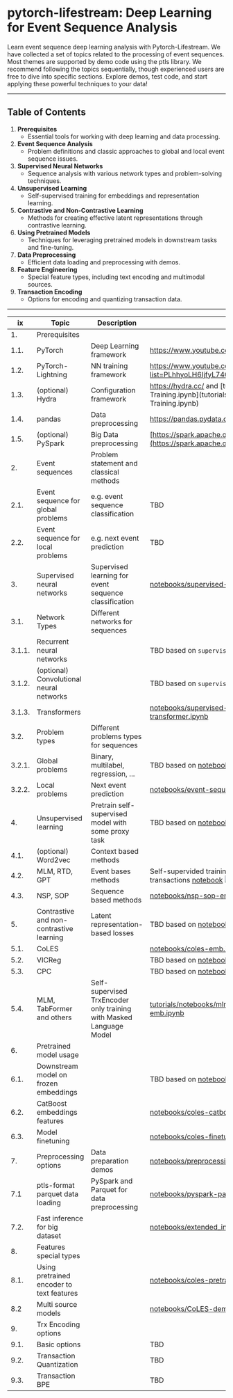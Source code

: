# pytorch-lifestream: Deep Learning for Event Sequence Analysis

Learn event sequence deep learning analysis with Pytorch-Lifestream.
We have collected a set of topics related to the processing of event sequences. Most themes are supported by demo code using the ptls library. We recommend following the topics sequentially, though experienced users are free to dive into specific sections. Explore demos, test code, and start applying these powerful techniques to your data!

---

## Table of Contents

1. **Prerequisites**  
   - Essential tools for working with deep learning and data processing.
2. **Event Sequence Analysis**  
   - Problem definitions and classic approaches to global and local event sequence issues.
3. **Supervised Neural Networks**  
   - Sequence analysis with various network types and problem-solving techniques.
4. **Unsupervised Learning**  
   - Self-supervised training for embeddings and representation learning.
5. **Contrastive and Non-Contrastive Learning**  
   - Methods for creating effective latent representations through contrastive learning.
6. **Using Pretrained Models**  
   - Techniques for leveraging pretrained models in downstream tasks and fine-tuning.
7. **Data Preprocessing**  
   - Efficient data loading and preprocessing with demos.
8. **Feature Engineering**  
   - Special feature types, including text encoding and multimodal sources.
9. **Transaction Encoding**  
   - Options for encoding and quantizing transaction data.

---

| ix     | Topic                                     | Description                                                         | Tutorial                                                                                                                                                                                                                                                                                                                    |     |
| ------ | ----------------------------------------- | ------------------------------------------------------------------- | --------------------------------------------------------------------------------------------------------------------------------------------------------------------------------------------------------------------------------------------------------------------------------------------------------------------------- | --- |
| 1.     | Prerequisites                             |                                                                     |                                                                                                                                                                                                                                                                                                                             |     |
| 1.1.   | PyTorch                                   | Deep Learning framework                                             | https://www.youtube.com/watch?v=Z_ikDlimN6A                                                                                                                                                                                                                                                                                 |     |
| 1.2.   | PyTorch-Lightning                         | NN training framework                                               | https://www.youtube.com/playlist?list=PLhhyoLH6IjfyL740PTuXef4TstxAK6nGP                                                                                                                                                                                                                                                    |     |
| 1.3.   | (optional) Hydra                          | Configuration framework                                             | https://hydra.cc/ and [tutorials/notebooks/Hydra CoLES Training.ipynb](tutorials/notebooks/Hydra CoLES Training.ipynb)                                                                                                                                                                                                                                  |     |
| 1.4.   | pandas                                    | Data preprocessing                                                  | https://pandas.pydata.org/                                                                                                                                                                                                                                                                                                  |     |
| 1.5.   | (optional) PySpark                        | Big Data preprocessing                                              | [https://spark.apache.org/](https://spark.apache.org/docs/latest/api/python/index.html)                                                                                                                                                                                                                                     |     |
| 2.     | Event sequences                           | Problem statement and classical methods                             |                                                                                                                                                                                                                                                                                                                             |     |
| 2.1.   | Event sequence for global problems        | e.g. event sequence classification                                  | TBD                                                                                                                                                                                                                                                                                                                         |     |
| 2.2.   | Event sequence for local problems         | e.g. next event prediction                                          | TBD                                                                                                                                                                                                                                                                                                                         |     |
| 3.     | Supervised neural networks                | Supervised learning for event sequence classification               | [notebooks/supervised-sequence-to-target.ipynb](notebooks/supervised-sequence-to-target.ipynb)                                                                                                                                                                                                                                      |     |
| 3.1.   | Network Types                             | Different networks for sequences                                    |                                                                                                                                                                                                                                                                                                                             |     |
| 3.1.1. | Recurrent neural networks                 |                                                                     | TBD based on `supervised-sequence-to-target.ipynb`                                                                                                                                                                                                                                                                          |     |
| 3.1.2. | (optional) Convolutional neural networks  |                                                                     | TBD based on `supervised-sequence-to-target.ipynb`                                                                                                                                                                                                                                                                          |     |
| 3.1.3. | Transformers                              |                                                                     | [notebooks/supervised-sequence-to-target-transformer.ipynb](notebooks/supervised-sequence-to-target-transformer.ipynb)                                                                                                                                                                                                                |     |
| 3.2.   | Problem types                             | Different problems types for sequences                              |                                                                                                                                                                                                                                                                                                                             |     |
| 3.2.1. | Global problems                           | Binary, multilabel, regression, ...                                 | TBD based on [notebooks/multilabel-classification.ipynb](notebooks/multilabel-classification.ipynb)                                                                                                                                                                                                                                   |     |
| 3.2.2. | Local problems                            | Next event prediction                                               | [notebooks/event-sequence-local-embeddings.ipynb](notebooks/event-sequence-local-embeddings.ipynb)                                                                                                                                                                                                                                    |     |
| 4.     | Unsupervised learning                     | Pretrain self-supervised model with some proxy task                 | TBD based on [notebooks/coles-emb.ipynb](notebooks/coles-emb.ipynb)  [![O4en In Colab](https://colab.research.google.com/assets/colab-badge.svg)](https://colab.research.google.com/github/dllllb/pytorch-lifestream/blob/master/tutorials/notebooks/coles-emb.ipynb)                                                                              |     |
| 4.1.   | (optional) Word2vec                       | Context based methods                                               |                                                                                                                                                                                                                                                                                                                             |     |
| 4.2.   | MLM, RTD, GPT                             | Event bases methods                                                 | Self-supervided training and embeddings for clients' transactions [notebook](notebooks/event-sequence-local-embeddings.ipynb) [![Open In Colab](https://colab.research.google.com/assets/colab-badge.svg)](https://colab.research.google.com/github/dllllb/pytorch-lifestream/blob/master/tutorials/notebooks/event-sequence-local-embeddings.ipynb) |     |
| 4.3.   | NSP, SOP                                  | Sequence based methods                                              | [notebooks/nsp-sop-emb.ipynb](notebooks/nsp-sop-emb.ipynb)                                                                                                                                                                                                                                                                            |     |
| 5.     | Contrastive and non-contrastive learning  | Latent representation-based losses                                  | TBD based on [notebooks/coles-emb.ipynb](notebooks/coles-emb.ipynb)                                                                                                                                                                                                                                                                 |     |
| 5.1.   | CoLES                                     |                                                                     | [notebooks/coles-emb.ipynb](notebooks/coles-emb.ipynb)                                                                                                                                                                                                                                                                              |     |
| 5.2.   | VICReg                                    |                                                                     | TBD based on [notebooks/coles-emb.ipynb](notebooks/coles-emb.ipynb)                                                                                                                                                                                                                                                                 |     |
| 5.3.   | CPC                                       |                                                                     | TBD based on [notebooks/coles-emb.ipynb](notebooks/coles-emb.ipynb)                                                                                                                                                                                                                                                                 |     |
| 5.4.   | MLM, TabFormer and others                 | Self-supervised TrxEncoder only training with Masked Language Model | [tutorials/notebooks/mlm-emb.ipynb](notebooks/mlm-emb.ipynb) [notebooks/tabformer-emb.ipynb](demo/tabformer-emb.ipynb)                                                                                                                                                                                                                             |     |
| 6.     | Pretrained model usage                    |                                                                     |                                                                                                                                                                                                                                                                                                                             |     |
| 6.1.   | Downstream model on frozen embeddings     |                                                                     | TBD based on [notebooks/coles-emb.ipynb](notebooks/coles-emb.ipynb)                                                                                                                                                                                                                                                                 |     |
| 6.2.   | CatBoost embeddings features              |                                                                     | [notebooks/coles-catboost.ipynb](notebooks/coles-catboost.ipynb)                                                                                                                                                                                                                                                                      |     |
| 6.3.   | Model finetuning                          |                                                                     | [notebooks/coles-finetune.ipynb](notebooks/coles-finetune.ipynb)                                                                                                                                                                                                                                                                    |     |
| 7.     | Preprocessing options                     | Data preparation demos                                              | [notebooks/preprocessing-demo.ipynb](notebooks/preprocessing-demo.ipynb)                                                                                                                                                                                                                                                              |     |
| 7.1    | ptls-format parquet data loading          | PySpark and Parquet for data preprocessing                          | [notebooks/pyspark-parquet.ipynb](notebooks/pyspark-parquet.ipynb)                                                                                                                                                                                                                                                                    |     |
| 7.2.   | Fast inference for big dataset            |                                                                     | [notebooks/extended_inference.ipynb](notebooks/extended_inference.ipynb)                                                                                                                                                                                                                                                              |     |
| 8.     | Features special types                    |                                                                     |                                                                                                                                                                                                                                                                                                                             |     |
| 8.1.   | Using pretrained encoder to text features |                                                                     | [notebooks/coles-pretrained-embeddings.ipynb](notebooks/coles-pretrained-embeddings.ipynb)                                                                                                                                                                                                                                            |     |
| 8.2    | Multi source models                       |                                                                     | [notebooks/CoLES-demo-multimodal-unsupervised.ipynb](notebooks/CoLES-demo-multimodal-unsupervised.ipynb)                                                                                                                                                                                                                              |     |
| 9.     | Trx Encoding options                      |                                                                     |                                                                                                                                                                                                                                                                                                                             |     |
| 9.1.   | Basic options                             |                                                                     | TBD                                                                                                                                                                                                                                                                                                                         |     |
| 9.2.   | Transaction Quantization                  |                                                                     | TBD                                                                                                                                                                                                                                                                                                                         |     |
| 9.3.   | Transaction BPE                           |                                                                     | TBD                                                                                                                                                                                                                                                                                                                         |     |
